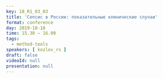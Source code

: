 ```yaml
---
key: 18_R1_03_03
title: 'Сепсис в России: показательные клинические случаи'
format: conference
day: 2019-10-18
time: 15.30 – 16.00
tags:
  - method-tools
speakers: [ kozlov_rs ]
draft: false
videoId: null
presentation: null
---
```

